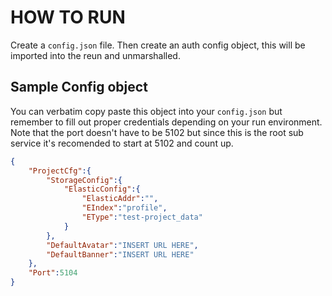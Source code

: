 # HOW TO RUN

Create a `config.json` file. Then create an auth config object, this will be imported into the reun and unmarshalled.

## Sample Config object

You can verbatim copy paste this object into your `config.json` but remember to fill out proper credentials depending on your run environment.
Note that the port doesn't have to be 5102 but since this is the root sub service it's recomended to start at 5102 and count up.

```json
{
    "ProjectCfg":{
        "StorageConfig":{
            "ElasticConfig":{
                "ElasticAddr":"",
                "EIndex":"profile",
                "EType":"test-project_data"
            }
        },
        "DefaultAvatar":"INSERT URL HERE",
        "DefaultBanner":"INSERT URL HERE"
    },
    "Port":5104
}

```
